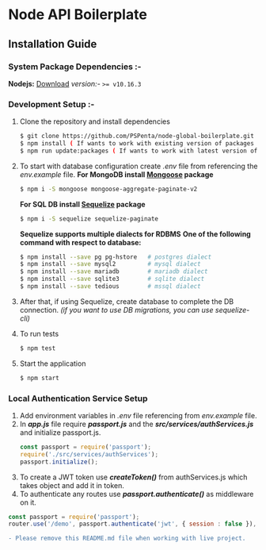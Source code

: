 # Node API Boilerplate

## Installation Guide

### System Package Dependencies :-
 **Nodejs:** [Download](https://nodejs.org/en/download/)
_version:-_ `>= v10.16.3`

### Development Setup :-
1. Clone the repository and install dependencies
	 ```bash
	 $ git clone https://github.com/PSPenta/node-global-boilerplate.git
	 $ npm install ( If wants to work with existing version of packages )
	 $ npm run update:packages ( If wants to work with latest version of packages )
	```
2. To start with database configuration create *.env* file from referencing the *env.example* file.
	**For MongoDB install [Mongoose](https://mongoosejs.com/) package**
	```bash
	$ npm i -S mongoose mongoose-aggregate-paginate-v2
	```

	**For SQL DB install [Sequelize](https://sequelize.org/v5/) package**
	```bash
	$ npm i -S sequelize sequelize-paginate
	```

	**Sequelize supports multiple dialects for RDBMS**
	**One of the following command with respect to database:**
	```bash
	$ npm install --save pg pg-hstore 	# postgres dialect
	$ npm install --save mysql2 		# mysql dialect
	$ npm install --save mariadb 		# mariadb dialect
	$ npm install --save sqlite3 		# sqlite dialect
	$ npm install --save tedious 		# mssql dialect
	```
3. After that, if using Sequelize, create database to complete the DB connection. *(if you want to use DB migrations, you can use sequelize-cli)*

4. To run tests
	```bash
	$ npm test
	```
5. Start the application
	```bash
	$ npm start
	```

### Local Authentication Service Setup
1. Add environment variables in *.env* file referencing from *env.example* file.
2. In ***app.js*** file require ***passport.js*** and the ***src/services/authServices.js*** and initialize passport.js.
	```js
	const passport = require('passport');
	require('./src/services/authServices');
	passport.initialize();
	```
3. To create a JWT token use ***createToken()*** from authServices.js which takes object and add it in token.
4. To authenticate any routes use ***passport.authenticate()*** as middleware on it.
```js
const passport = require('passport');
router.use('/demo', passport.authenticate('jwt', { session : false }), (req, res) => {});
```

```diff
- Please remove this README.md file when working with live project.
```

